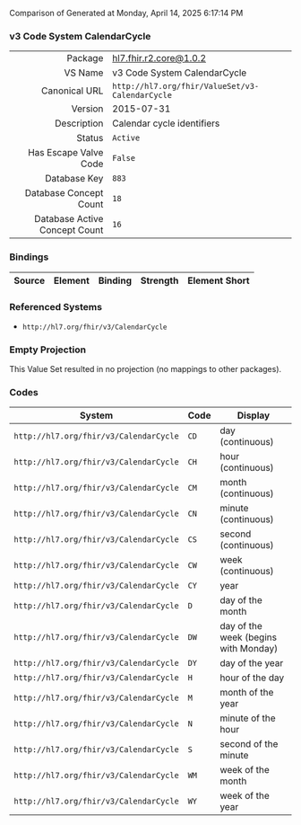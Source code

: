 Comparison of 
Generated at Monday, April 14, 2025 6:17:14 PM

### v3 Code System CalendarCycle

|      |     |
| ---: | --- |
| Package | hl7.fhir.r2.core@1.0.2 |
| VS Name | v3 Code System CalendarCycle |
| Canonical URL | `http://hl7.org/fhir/ValueSet/v3-CalendarCycle` |
| Version | 2015-07-31 |
| Description | Calendar cycle identifiers |
| Status | `Active` |
| Has Escape Valve Code | `False` |
| Database Key | `883` |
| Database Concept Count | `18` |
| Database Active Concept Count | `16` |
### Bindings

| Source | Element | Binding | Strength | Element Short |
| ------ | ------- | ------- | -------- | ------------- |

### Referenced Systems

* `http://hl7.org/fhir/v3/CalendarCycle`
### Empty Projection

This Value Set resulted in no projection (no mappings to other packages).

### Codes

| System | Code | Display |
| ------ | ---- | ------- |
| `http://hl7.org/fhir/v3/CalendarCycle` | `CD` | day (continuous) |
| `http://hl7.org/fhir/v3/CalendarCycle` | `CH` | hour (continuous) |
| `http://hl7.org/fhir/v3/CalendarCycle` | `CM` | month (continuous) |
| `http://hl7.org/fhir/v3/CalendarCycle` | `CN` | minute (continuous) |
| `http://hl7.org/fhir/v3/CalendarCycle` | `CS` | second (continuous) |
| `http://hl7.org/fhir/v3/CalendarCycle` | `CW` | week (continuous) |
| `http://hl7.org/fhir/v3/CalendarCycle` | `CY` | year |
| `http://hl7.org/fhir/v3/CalendarCycle` | `D` | day of the month |
| `http://hl7.org/fhir/v3/CalendarCycle` | `DW` | day of the week (begins with Monday) |
| `http://hl7.org/fhir/v3/CalendarCycle` | `DY` | day of the year |
| `http://hl7.org/fhir/v3/CalendarCycle` | `H` | hour of the day |
| `http://hl7.org/fhir/v3/CalendarCycle` | `M` | month of the year |
| `http://hl7.org/fhir/v3/CalendarCycle` | `N` | minute of the hour |
| `http://hl7.org/fhir/v3/CalendarCycle` | `S` | second of the minute |
| `http://hl7.org/fhir/v3/CalendarCycle` | `WM` | week of the month |
| `http://hl7.org/fhir/v3/CalendarCycle` | `WY` | week of the year |
